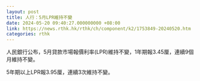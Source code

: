 ```yaml
---
layout: post
title: 人行：5月LPR維持不變
date: 2024-05-20 09:40:27.000000000 +08:00
link: https://news.rthk.hk/rthk/ch/component/k2/1753849-20240520.htm
categories: rthk
---
```


人民銀行公布，5月貸款市場報價利率(LPR)維持不變，1年期報3.45厘，連續9個月維持不變。

5年期以上LPR報3.95厘，連續3次維持不變。
